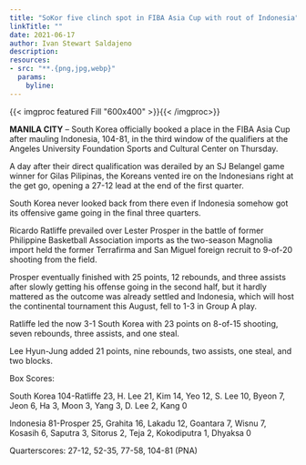 ```yaml
---
title: "SoKor five clinch spot in FIBA Asia Cup with rout of Indonesia"
linkTitle: ""
date: 2021-06-17
author: Ivan Stewart Saldajeno
description:
resources:
- src: "**.{png,jpg,webp}"
  params:
    byline: 
---
```

{{< imgproc featured Fill "600x400" >}}{{< /imgproc>}}

**MANILA CITY** –  South Korea officially booked a place in the FIBA Asia Cup after mauling Indonesia, 104-81, in the third window of the qualifiers at the Angeles University Foundation Sports and Cultural Center on Thursday.

A day after their direct qualification was derailed by an SJ Belangel game winner for Gilas Pilipinas, the Koreans vented ire on the Indonesians right at the get go, opening a 27-12 lead at the end of the first quarter.

South Korea never looked back from there even if Indonesia somehow got its offensive game going in the final three quarters.

Ricardo Ratliffe prevailed over Lester Prosper in the battle of former Philippine Basketball Association imports as the two-season Magnolia import held the former Terrafirma and San Miguel foreign recruit to 9-of-20 shooting from the field.

Prosper eventually finished with 25 points, 12 rebounds, and three assists after slowly getting his offense going in the second half, but it hardly mattered as the outcome was already settled and Indonesia, which will host the continental tournament this August, fell to 1-3 in Group A play.

Ratliffe led the now 3-1 South Korea with 23 points on 8-of-15 shooting, seven rebounds, three assists, and one steal.

Lee Hyun-Jung added 21 points, nine rebounds, two assists, one steal, and two blocks.

Box Scores:

South Korea 104-Ratliffe 23, H. Lee 21, Kim 14, Yeo 12, S. Lee 10, Byeon 7, Jeon 6, Ha 3, Moon 3, Yang 3, D. Lee 2, Kang 0

Indonesia 81-Prosper 25, Grahita 16, Lakadu 12, Goantara 7, Wisnu 7, Kosasih 6, Saputra 3, Sitorus 2, Teja 2, Kokodiputra 1, Dhyaksa 0

Quarterscores: 27-12, 52-35, 77-58, 104-81 (PNA)